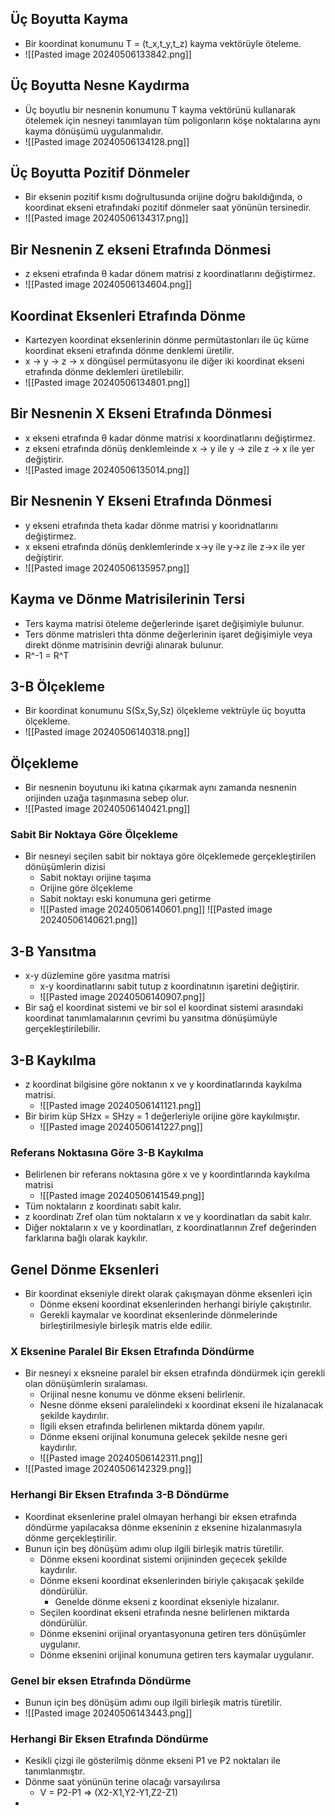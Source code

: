 ## Üç Boyutta Kayma 
 - Bir koordinat konumunu T = (t_x,t_y,t_z) kayma vektörüyle öteleme.
 - ![[Pasted image 20240506133842.png]]
## Üç Boyutta Nesne Kaydırma
- Üç boyutlu bir nesnenin konumunu T kayma vektörünü kullanarak ötelemek için nesneyi tanımlayan tüm poligonların köşe noktalarına aynı kayma dönüşümü uygulanmalıdır.
- ![[Pasted image 20240506134128.png]]
## Üç Boyutta Pozitif Dönmeler
- Bir eksenin pozitif kısmı doğrultusunda orijine doğru bakıldığında, o koordinat ekseni etrafındaki pozitif dönmeler saat yönünün tersinedir.
- ![[Pasted image 20240506134317.png]]
## Bir Nesnenin Z ekseni Etrafında Dönmesi
- z ekseni etrafında θ kadar dönem matrisi z koordinatlarını değiştirmez.
- ![[Pasted image 20240506134604.png]]
## Koordinat Eksenleri Etrafında Dönme
- Kartezyen koordinat eksenlerinin dönme permütastonları ile üç küme koordinat ekseni etrafında dönme denklemi üretilir.
- x -> y -> z -> x döngüsel permütasyonu ile diğer iki koordinat ekseni etrafında dönme deklemleri üretilebilir.
- ![[Pasted image 20240506134801.png]]
## Bir Nesnenin X Ekseni Etrafında Dönmesi 
- x ekseni etrafında θ kadar dönme matrisi x koordinatlarını değiştirmez.
- z ekseni etrafında dönüş denklemleinde x -> y ile y -> zile z -> x ile yer değiştirir.
- ![[Pasted image 20240506135014.png]]
## Bir Nesnenin Y Ekseni Etrafında Dönmesi
- y ekseni etrafında theta kadar dönme matrisi y kooridnatlarını değiştirmez.
- x ekseni etrafında dönüş denklemlerinde x->y ile y->z ile z->x ile yer değiştirir.
- ![[Pasted image 20240506135957.png]]
## Kayma ve Dönme Matrisilerinin Tersi
- Ters kayma matrisi öteleme değerlerinde işaret değişimiyle bulunur.
- Ters dönme matrisleri thta dönme değerlerinin işaret değişimiyle veya direkt dönme matrisinin devriği alınarak bulunur.
- R^-1 = R^T

## 3-B Ölçekleme
- Bir koordinat konumunu S(Sx,Sy,Sz) ölçekleme vektrüyle üç boyutta ölçekleme.
- ![[Pasted image 20240506140318.png]]
## Ölçekleme
- Bir nesnenin boyutunu iki katına çıkarmak aynı zamanda nesnenin orijinden uzağa taşınmasına sebep olur.
- ![[Pasted image 20240506140421.png]]
### Sabit Bir Noktaya Göre Ölçekleme 
- Bir nesneyi seçilen sabit bir noktaya göre ölçeklemede gerçekleştirilen dönüşümlerin dizisi
	- Sabit noktayı orijine taşıma
	- Orijine göre ölçekleme
	- Sabit noktayı eski konumuna geri getirme
	- ![[Pasted image 20240506140601.png]]
	![[Pasted image 20240506140621.png]]
## 3-B Yansıtma 
- x-y düzlemine göre yasıtma matrisi
	- x-y koordinatlarını sabit tutup z koordinatının işaretini değiştirir.
	- ![[Pasted image 20240506140907.png]]
- Bir sağ el koordinat sistemi ve bir sol el koordinat sistemi arasındaki koordinat tanımlamalarının çevrimi bu yansıtma dönüşümüyle gerçekleştirilebilir.

## 3-B Kaykılma
- z koordinat bilgisine göre noktanın x ve y koordinatlarında kaykılma matrisi.
	- ![[Pasted image 20240506141121.png]]
- Bir birim küp SHzx = SHzy = 1 değerleriyle orijine göre kaykılmıştır.
	- ![[Pasted image 20240506141227.png]]
### Referans Noktasına Göre 3-B Kaykılma 
- Belirlenen bir referans noktasına göre x ve y koordintlarında kaykılma matrisi
	- ![[Pasted image 20240506141549.png]]
- Tüm noktaların z koordinatı sabit kalır.
- z koordinatı Zref olan tüm noktaların x ve y koordinatları da sabit kalır.
- Diğer noktaların x ve y koordinatları, z koordinatlarının Zref değerinden farklarına bağlı olarak kaykılır.

## Genel Dönme Eksenleri
- Bir koordinat ekseniyle direkt olarak çakışmayan dönme eksenleri için
	- Dönme ekseni koordinat eksenlerinden herhangi biriyle çakıştırılır.
	- Gerekli kaymalar ve koordinat eksenlerinde dönmelerinde birleştirilmesiyle birleşik matris elde edilir.

### X Eksenine Paralel Bir Eksen Etrafında Döndürme 
- Bir nesneyi x eksneine paralel bir eksen etrafında döndürmek için gerekli olan dönüşümlerin sıralaması.
	- Orijinal nesne konumu ve dönme ekseni belirlenir.
	- Nesne dönme ekseni paralelindeki x koordinat ekseni ile hizalanacak şekilde kaydırılır.
	- İlgili eksen etrafında belirlenen miktarda dönem yapılır.
	- Dönme ekseni orijinal konumuna gelecek şekilde nesne geri kaydırılır.
	- ![[Pasted image 20240506142311.png]]
- ![[Pasted image 20240506142329.png]]
### Herhangi Bir Eksen Etrafında 3-B Döndürme
- Koordinat eksenlerine pralel olmayan herhangi bir eksen etrafında döndürme yapılacaksa dönme ekseninin z eksenine hizalanmasıyla dönme gerçekleştirilir.
- Bunun için beş dönüşüm adımı olup ilgili birleşik matris türetilir.
	- Dönme ekseni koordinat sistemi orijininden geçecek şekilde kaydırılır.
	- Dönme ekseni koordinat eksenlerinden biriyle çakışacak şekilde döndürülür.
		- Genelde dönme ekseni z koordinat ekseniyle hizalanır.
	- Seçilen koordinat ekseni etrafında nesne belirlenen miktarda döndürülür.
	- Dönme eksenini orijinal oryantasyonuna getiren ters dönüşümler uygulanır.
	- Dönme eksenini orijinal konumuna getiren ters kaymalar uygulanır.

### Genel bir eksen Etrafında Döndürme
- Bunun için beş dönüşüm adımı oup ilgili birleşik matris türetilir.
- ![[Pasted image 20240506143443.png]]
### Herhangi Bir Eksen Etrafında Döndürme
- Kesikli çizgi ile gösterilmiş dönme ekseni P1 ve P2 noktaları ile tanımlanmıştır.
- Dönme saat yönünün terine olacağı varsayılırsa
	- V = P2-P1 => (X2-X1,Y2-Y1,Z2-Z1)
- 